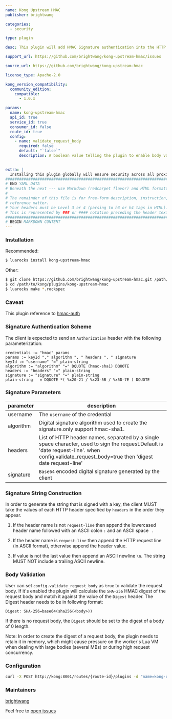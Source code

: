 ```yaml
---
name: Kong Upstream HMAC
publisher: brightwang

categories:
  - security

type: plugin

desc: This plugin will add HMAC Signature authentication into the HTTP Header Authorization to upstream service request.

support_url: https://github.com/brightwang/kong-upstream-hmac/issues

source_url: https://github.com/brightwang/kong-upstream-hmac

license_type: Apache-2.0

kong_version_compatibility:
  community_edition:
    compatible:
      - 1.0.x

params:
  name: kong-upstream-hmac
  api_id: true
  service_id: true
  consumer_id: false
  route_id: true
  config:
    - name: validate_request_body
      required: false
      default: "`false`"
      description: A boolean value telling the plugin to enable body validation
        

extra: |
  Installing this plugin globally will ensure security across all proxies for service providers who implement the HMAC validation correctly.
###############################################################################
# END YAML DATA
# Beneath the next --- use Markdown (redcarpet flavor) and HTML formatting only.
#
# The remainder of this file is for free-form description, instruction, and
# reference matter.
# Your headers must be Level 3 or 4 (parsing to h3 or h4 tags in HTML).
# This is represented by ### or #### notation preceding the header text.
###############################################################################
# BEGIN MARKDOWN CONTENT
---
```


### Installation

Recommended:

```bash
$ luarocks install kong-upstream-hmac
```

Other:

```bash
$ git clone https://github.com/brightwang/kong-upstream-hmac.git /path/to/kong/plugins/kong-upstream-hmac
$ cd /path/to/kong/plugins/kong-upstream-hmac
$ luarocks make *.rockspec
```

### Caveat
This plugin reference to [hmac-auth](https://docs.konghq.com/hub/kong-inc/hmac-auth/)

### Signature Authentication Scheme

The client is expected to send an `Authorization` header
with the following parameterization:

```
credentials := "hmac" params
params := keyId "," algorithm ", " headers ", " signature
keyId := "username" "=" plain-string
algorithm := "algorithm" "=" DQUOTE (hmac-sha1) DQUOTE
headers := "headers" "=" plain-string
signature := "signature" "=" plain-string
plain-string   = DQUOTE *( %x20-21 / %x23-5B / %x5D-7E ) DQUOTE
```

### Signature Parameters

parameter| description
---       | ---
username  | The `username` of the credential
algorithm | Digital signature algorithm used to create the signature.only support hmac-sha1.
headers   | List of HTTP header names, separated by a single space character, used to sign the request.Default is 'date request-line'. when config.validate_request_body=true then 'digest date request-line'
signature | `Base64` encoded digital signature generated by the client

### Signature String Construction

In order to generate the string that is signed with a key, the client
MUST take the values of each HTTP header specified by `headers` in
the order they appear.

1. If the header name is not `request-line` then append the
  lowercased header name followed with an ASCII colon `:` and an
  ASCII space ` `.

2. If the header name is `request-line` then append the HTTP
  request line (in ASCII format), otherwise append the header value.

3. If value is not the last value then append an ASCII newline `\n`.
  The string MUST NOT include a trailing ASCII newline.

### Body Validation

User can set `config.validate_request_body` as `true` to validate the request
body. If it's enabled the plugin will calculate the `SHA-256` HMAC digest of
the request body and match it against the value of the `Digest` header. The
Digest header needs to be in following format:

```
Digest: SHA-256=base64(sha256(<body>))
```

If there is no request body, the `Digest` should be set to the digest of a
body of 0 length.

Note: In order to create the digest of a request body, the plugin needs to
retain it in memory, which might cause pressure on the worker's Lua VM when
dealing with large bodies (several MBs) or during high request concurrency.


### Configuration

```bash
curl -X POST http://kong:8001/routes/{route-id}/plugins -d "name=kong-upstream-hmac" -d "config.token=token" -d "config.secret=secret"
```

#### 

### Maintainers

[brightwang](https://github.com/brightwang)  

Feel free to [open issues](https://github.com/brightwang/kong-upstream-hmac/issues)